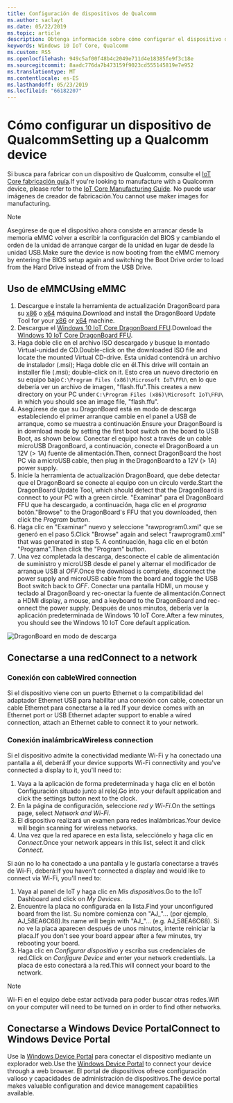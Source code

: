 ```yaml
---
title: Configuración de dispositivos de Qualcomm
ms.author: saclayt
ms.date: 05/22/2019
ms.topic: article
description: Obtenga información sobre cómo configurar el dispositivo de Qualcomm con Windows 10 IoT Core.
keywords: Windows 10 IoT Core, Qualcomm
ms.custom: RS5
ms.openlocfilehash: 949c5af00f48b4c2049e711d4e18385fe9f3c18e
ms.sourcegitcommit: 8aadc776da7b473159f9023cd555145819e7e952
ms.translationtype: MT
ms.contentlocale: es-ES
ms.lasthandoff: 05/23/2019
ms.locfileid: "66182207"
---
```

# <a name="setting-up-a-qualcomm-device"></a><span data-ttu-id="752c2-104">Cómo configurar un dispositivo de Qualcomm</span><span class="sxs-lookup"><span data-stu-id="752c2-104">Setting up a Qualcomm device</span></span>

<span data-ttu-id="752c2-105">Si busca para fabricar con un dispositivo de Qualcomm, consulte el [IoT Core fabricación guía](https://docs.microsoft.com/en-us/windows-hardware/manufacture/iot/iot-core-manufacturing-guide).</span><span class="sxs-lookup"><span data-stu-id="752c2-105">If you're looking to manufacture with a Qualcomm device, please refer to the [IoT Core Manufacturing Guide](https://docs.microsoft.com/en-us/windows-hardware/manufacture/iot/iot-core-manufacturing-guide).</span></span> <span data-ttu-id="752c2-106">No puede usar imágenes de creador de fabricación.</span><span class="sxs-lookup"><span data-stu-id="752c2-106">You cannot use maker images for manufacturing.</span></span>

> [!NOTE]
> <span data-ttu-id="752c2-107">Asegúrese de que el dispositivo ahora consiste en arrancar desde la memoria eMMC volver a escribir la configuración del BIOS y cambiando el orden de la unidad de arranque cargar de la unidad en lugar de desde la unidad USB.</span><span class="sxs-lookup"><span data-stu-id="752c2-107">Make sure the device is now booting from the eMMC memory by entering the BIOS setup again and switching the Boot Drive order to load from the Hard Drive instead of from the USB Drive.</span></span>

## <a name="using-emmc"></a><span data-ttu-id="752c2-108">Uso de eMMC</span><span class="sxs-lookup"><span data-stu-id="752c2-108">Using eMMC</span></span>

1. <span data-ttu-id="752c2-109">Descargue e instale la herramienta de actualización DragonBoard para su [x86](https://developer.qualcomm.com/download/db410c/windows-10-iot-update-tool-dragonboard-410c-x86.zip) o [x64](https://developer.qualcomm.com/download/db410c/windows-10-iot-update-tool-dragonboard-410c-x64.zip) máquina.</span><span class="sxs-lookup"><span data-stu-id="752c2-109">Download and install the DragonBoard Update Tool for your [x86](https://developer.qualcomm.com/download/db410c/windows-10-iot-update-tool-dragonboard-410c-x86.zip) or [x64](https://developer.qualcomm.com/download/db410c/windows-10-iot-update-tool-dragonboard-410c-x64.zip) machine.</span></span>
2. <span data-ttu-id="752c2-110">Descargue el [Windows 10 IoT Core DragonBoard FFU](https://developer.microsoft.com/en-us/windows/iot/Downloads).</span><span class="sxs-lookup"><span data-stu-id="752c2-110">Download the [Windows 10 IoT Core DragonBoard FFU](https://developer.microsoft.com/en-us/windows/iot/Downloads).</span></span>
3. <span data-ttu-id="752c2-111">Haga doble clic en el archivo ISO descargado y busque la montado Virtual-unidad de CD.</span><span class="sxs-lookup"><span data-stu-id="752c2-111">Double-click on the downloaded ISO file and locate the mounted Virtual CD-drive.</span></span> <span data-ttu-id="752c2-112">Esta unidad contendrá un archivo de instalador (.msi); Haga doble clic en él.</span><span class="sxs-lookup"><span data-stu-id="752c2-112">This drive will contain an installer file (.msi); double-click on it.</span></span> <span data-ttu-id="752c2-113">Esto crea un nuevo directorio en su equipo bajo `C:\Program Files (x86)\Microsoft IoT\FFU\` en lo que debería ver un archivo de imagen, "flash.ffu".</span><span class="sxs-lookup"><span data-stu-id="752c2-113">This creates a new directory on your PC under `C:\Program Files (x86)\Microsoft IoT\FFU\` in which you should see an image file, "flash.ffu".</span></span>
4. <span data-ttu-id="752c2-114">Asegúrese de que su DragonBoard está en modo de descarga estableciendo el primer arranque cambie en el panel a USB de arranque, como se muestra a continuación.</span><span class="sxs-lookup"><span data-stu-id="752c2-114">Ensure your DragonBoard is in download mode by setting the first boot switch on the board to USB Boot, as shown below.</span></span> <span data-ttu-id="752c2-115">Conectar el equipo host a través de un cable microUSB DragonBoard, a continuación, conecte el DragonBoard a un 12V (> 1A) fuente de alimentación.</span><span class="sxs-lookup"><span data-stu-id="752c2-115">Then, connect DragonBoard the host PC via a microUSB cable, then plug in the DragonBoard to a 12V (> 1A) power supply.</span></span>
5. <span data-ttu-id="752c2-116">Inicie la herramienta de actualización DragonBoard, que debe detectar que el DragonBoard se conecte al equipo con un círculo verde.</span><span class="sxs-lookup"><span data-stu-id="752c2-116">Start the DragonBoard Update Tool, which should detect that the DragonBoard is connect to your PC with a green circle.</span></span> <span data-ttu-id="752c2-117">"Examinar" para el DragonBoard FFU que ha descargado, a continuación, haga clic en el _programa_ botón.</span><span class="sxs-lookup"><span data-stu-id="752c2-117">"Browse" to the DragonBoard's FFU that you downloaded, then click the _Program_ button.</span></span>
6. <span data-ttu-id="752c2-118">Haga clic en "Examinar" nuevo y seleccione "rawprogram0.xml" que se generó en el paso 5.</span><span class="sxs-lookup"><span data-stu-id="752c2-118">Click "Browse" again and select "rawprogram0.xml" that was generated in step 5.</span></span> <span data-ttu-id="752c2-119">A continuación, haga clic en el botón "Programa".</span><span class="sxs-lookup"><span data-stu-id="752c2-119">Then click the "Program" button.</span></span>
7. <span data-ttu-id="752c2-120">Una vez completada la descarga, desconecte el cable de alimentación de suministro y microUSB desde el panel y alternar el modificador de arranque USB al _OFF_.</span><span class="sxs-lookup"><span data-stu-id="752c2-120">Once the download is complete, disconnect the power supply and microUSB cable from the board and toggle the USB Boot switch back to _OFF_.</span></span> <span data-ttu-id="752c2-121">Conectar una pantalla HDMI, un mouse y teclado al DragonBoard y rec-onectar la fuente de alimentación.</span><span class="sxs-lookup"><span data-stu-id="752c2-121">Connect a HDMI display, a mouse, and a keyboard to the DragonBoard and rec-onnect the power supply.</span></span> <span data-ttu-id="752c2-122">Después de unos minutos, debería ver la aplicación predeterminada de Windows 10 IoT Core.</span><span class="sxs-lookup"><span data-stu-id="752c2-122">After a few minutes, you should see the Windows 10 IoT Core default application.</span></span> 

![DragonBoard en modo de descarga](../media/DeviceSetup/db1.png)

## <a name="connect-to-a-network"></a><span data-ttu-id="752c2-124">Conectarse a una red</span><span class="sxs-lookup"><span data-stu-id="752c2-124">Connect to a network</span></span>

### <a name="wired-connection"></a><span data-ttu-id="752c2-125">Conexión con cable</span><span class="sxs-lookup"><span data-stu-id="752c2-125">Wired connection</span></span>
<span data-ttu-id="752c2-126">Si el dispositivo viene con un puerto Ethernet o la compatibilidad del adaptador Ethernet USB para habilitar una conexión con cable, conectar un cable Ethernet para conectarse a la red.</span><span class="sxs-lookup"><span data-stu-id="752c2-126">If your device comes with an Ethernet port or USB Ethernet adapter support to enable a wired connection, attach an Ethernet cable to connect it to your network.</span></span>

### <a name="wireless-connection"></a><span data-ttu-id="752c2-127">Conexión inalámbrica</span><span class="sxs-lookup"><span data-stu-id="752c2-127">Wireless connection</span></span>
<span data-ttu-id="752c2-128">Si el dispositivo admite la conectividad mediante Wi-Fi y ha conectado una pantalla a él, deberá:</span><span class="sxs-lookup"><span data-stu-id="752c2-128">If your device supports Wi-Fi connectivity and you've connected a display to it, you'll need to:</span></span>

1. <span data-ttu-id="752c2-129">Vaya a la aplicación de forma predeterminada y haga clic en el botón Configuración situado junto al reloj.</span><span class="sxs-lookup"><span data-stu-id="752c2-129">Go into your default application and click the settings button next to the clock.</span></span>
2. <span data-ttu-id="752c2-130">En la página de configuración, seleccione _red y Wi-Fi_.</span><span class="sxs-lookup"><span data-stu-id="752c2-130">On the settings page, select _Network and Wi-Fi_.</span></span>
3. <span data-ttu-id="752c2-131">El dispositivo realizará un examen para redes inalámbricas.</span><span class="sxs-lookup"><span data-stu-id="752c2-131">Your device will begin scanning for wireless networks.</span></span>
4. <span data-ttu-id="752c2-132">Una vez que la red aparece en esta lista, selecciónelo y haga clic en _Connect_.</span><span class="sxs-lookup"><span data-stu-id="752c2-132">Once your network appears in this list, select it and click _Connect_.</span></span>

<span data-ttu-id="752c2-133">Si aún no lo ha conectado a una pantalla y le gustaría conectarse a través de Wi-Fi, deberá:</span><span class="sxs-lookup"><span data-stu-id="752c2-133">If you haven't connected a display and would like to connect via Wi-Fi, you'll need to:</span></span>

1. <span data-ttu-id="752c2-134">Vaya al panel de IoT y haga clic en _Mis dispositivos_.</span><span class="sxs-lookup"><span data-stu-id="752c2-134">Go to the IoT Dashboard and click on _My Devices_.</span></span>
2. <span data-ttu-id="752c2-135">Encuentre la placa no configurada en la lista.</span><span class="sxs-lookup"><span data-stu-id="752c2-135">Find your unconfigured board from the list.</span></span> <span data-ttu-id="752c2-136">Su nombre comienza con "AJ_"... (por ejemplo, AJ_58EA6C68).</span><span class="sxs-lookup"><span data-stu-id="752c2-136">Its name will begin with "AJ_"... (e.g. AJ_58EA6C68).</span></span> <span data-ttu-id="752c2-137">Si no ve la placa aparecen después de unos minutos, intente reiniciar la placa.</span><span class="sxs-lookup"><span data-stu-id="752c2-137">If you don't see your board appear after a few minutes, try rebooting your board.</span></span>
3. <span data-ttu-id="752c2-138">Haga clic en _Configurar dispositivo_ y escriba sus credenciales de red.</span><span class="sxs-lookup"><span data-stu-id="752c2-138">Click on _Configure Device_ and enter your network credentials.</span></span> <span data-ttu-id="752c2-139">La placa de esto conectará a la red.</span><span class="sxs-lookup"><span data-stu-id="752c2-139">This will connect your board to the network.</span></span>

> [!NOTE]
> <span data-ttu-id="752c2-140">Wi-Fi en el equipo debe estar activada para poder buscar otras redes.</span><span class="sxs-lookup"><span data-stu-id="752c2-140">Wifi on your computer will need to be turned on in order to find other networks.</span></span>

## <a name="connect-to-windows-device-portal"></a><span data-ttu-id="752c2-141">Conectarse a Windows Device Portal</span><span class="sxs-lookup"><span data-stu-id="752c2-141">Connect to Windows Device Portal</span></span>

<span data-ttu-id="752c2-142">Use la [Windows Device Portal](../manage-your-device/DevicePortal.md) para conectar el dispositivo mediante un explorador web.</span><span class="sxs-lookup"><span data-stu-id="752c2-142">Use the [Windows Device Portal](../manage-your-device/DevicePortal.md) to connect your device through a web browser.</span></span> <span data-ttu-id="752c2-143">El portal de dispositivos ofrece configuración valioso y capacidades de administración de dispositivos.</span><span class="sxs-lookup"><span data-stu-id="752c2-143">The device portal makes valuable configuration and device management capabilities available.</span></span> 




